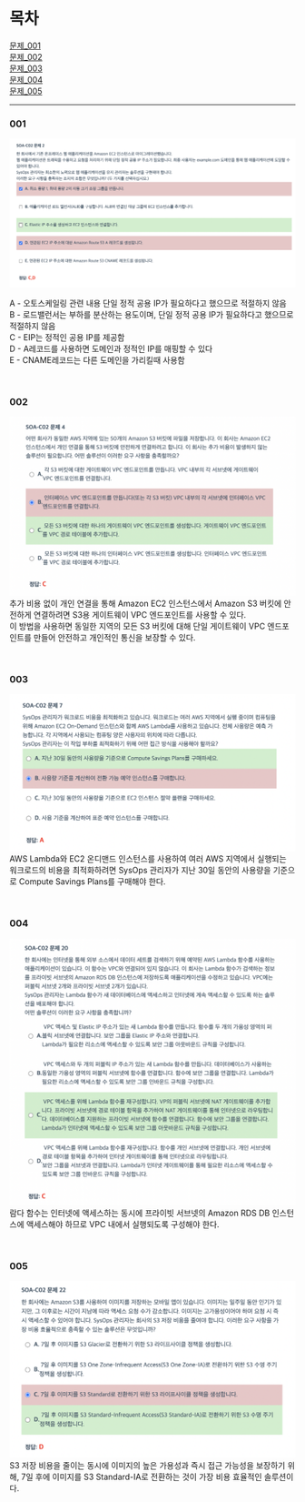 # 목차
[문제_001](#001)  
[문제_002](#002)  
[문제_003](#003)  
[문제_004](#004)  
[문제_005](#005)  

---

### 001
![alt text](/dump/images/image.png)

A - 오토스케일링 관련 내용 단일 정적 공용 IP가 필요하다고 했으므로 적절하지 않음  
B - 로드밸런서는 부하를 분산하는 용도이며, 단일 정적 공용 IP가 필요하다고 했으므로 적절하지 않음  
C - EIP는 정적인 공용 IP를 제공함  
D - A레코드를 사용하면 도메인과 정적인 IP를 매핑할 수 있다  
E - CNAME레코드는 다른 도메인을 가리킬때 사용함

<br>

### 002
![alt text](/dump/images/image-1.png)
추가 비용 없이 개인 연결을 통해 Amazon EC2 인스턴스에서 Amazon S3 버킷에 안전하게 연결하려면 S3용 게이트웨이 VPC 엔드포인트를 사용할 수 있다.  
이 방법을 사용하면 동일한 지역의 모든 S3 버킷에 대해 단일 게이트웨이 VPC 엔드포인트를 만들어 안전하고 개인적인 통신을 보장할 수 있다.

<br>

### 003
![alt text](/dump/images/image-2.png)
AWS Lambda와 EC2 온디맨드 인스턴스를 사용하여 여러 AWS 지역에서 실행되는 워크로드의 비용을 최적화하려면 SysOps 관리자가 지난 30일 동안의 사용량을 기준으로 Compute Savings Plans를 구매해야 한다.

<br>

### 004
![alt text](/dump/images/image-3.png)
람다 함수는 인터넷에 액세스하는 동시에 프라이빗 서브넷의 Amazon RDS DB 인스턴스에 액세스해야 하므로 VPC 내에서 실행되도록 구성해야 한다.

<br>

### 005
![alt text](/dump/images/image%20copy.png)
S3 저장 비용을 줄이는 동시에 이미지의 높은 가용성과 즉시 접근 가능성을 보장하기 위해, 7일 후에 이미지를 S3 Standard-IA로 전환하는 것이 가장 비용 효율적인 솔루션이다.